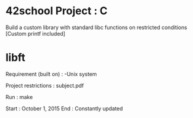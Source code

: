 # 42school Project : C

Build a custom library with standard libc functions on restricted conditions
[Custom printf included]

# libft

Requirement (built on) :
  -Unix system

Project restrictions : subject.pdf

Run :
  make

Start : October 1, 2015
End : Constantly updated
